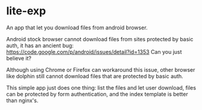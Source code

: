 # lite-exp
An app that let you download files from android browser.

Android stock browser cannot download files from sites protected by basic auth, it has an ancient bug: https://code.google.com/p/android/issues/detail?id=1353 Can you just believe it?

Although using Chrome or Firefox can workaround this issue, other browser like dolphin still cannot download files that are protected by basic auth.

This simple app just does one thing: list the files and let user download, files can be protected by form authentication, and the index template is better than nginx's.
